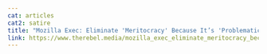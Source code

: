 ```yaml
---
cat: articles
cat2: satire
title: "Mozilla Exec: Eliminate 'Meritocracy' Because It’s 'Problematic'"
link: https://www.therebel.media/mozilla_exec_eliminate_meritocracy_because_it_s_problematic 
---
```

